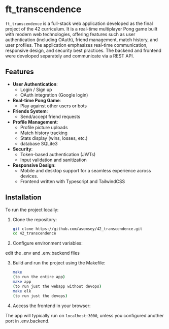 # ft_transcendence

`ft_transcendence` is a full-stack web application developed as the final project of the 42 curriculum. It is a real-time multiplayer Pong game built with modern web technologies, offering features such as user authentication (including OAuth), friend management, match history, and user profiles. The application emphasizes real-time communication, responsive design, and security best practices. The backend and frontend were developed separately and communicate via a REST API.

## Features

- **User Authentication**:
  - Login / Sign up
  - OAuth integration (Google login)
- **Real-time Pong Game**:
  - Play against other users or bots
- **Friends System**:
  - Send/accept friend requests
- **Profile Management**:
  - Profile picture uploads
  - Match history tracking
  - Stats display (wins, losses, etc.)
  - database SQLite3
- **Security**:
  - Token-based authentication (JWTs)
  - Input validation and sanitization
- **Responsive Design**:
  - Mobile and desktop support for a seamless experience across devices.
  - Frontend written with Typescript and TailwindCSS

## Installation

To run the project locally:

1. Clone the repository:

    ```bash
    git clone https://github.com/asemsey/42_transcendence.git
    cd 42_transcendence
    ```

2. Configure environment variables:

edit the .env and .env.backend files

3. Build and run the project using the Makefile:

    ```bash
    make
    (to run the entire app)
    make app
    (to run just the webapp without devops)
    make elk
    (to run just the devops)
    ```

4. Access the frontend in your browser:

The app will typically run on `localhost:3000`, unless you configured another port in .env.backend.

